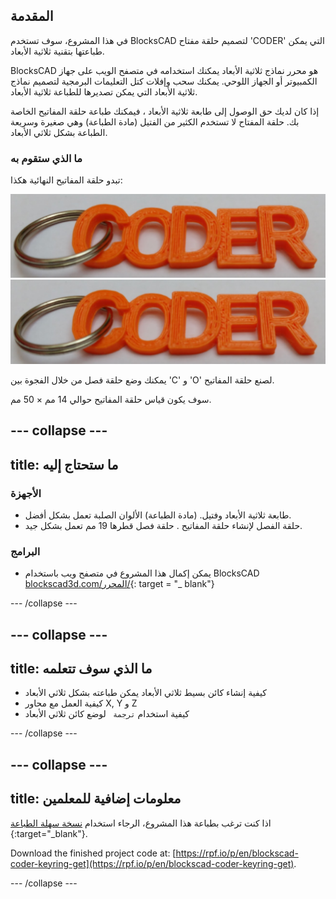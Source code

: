 ## المقدمة

في هذا المشروع، سوف تستخدم BlocksCAD لتصميم حلقة مفتاح 'CODER' التي يمكن طباعتها بتقنية ثلاثية الأبعاد.

BlocksCAD هو محرر نماذج ثلاثية الأبعاد يمكنك استخدامه في متصفح الويب على جهاز الكمبيوتر أو الجهاز اللوحي. يمكنك سحب وإفلات كتل التعليمات البرمجية لتصميم نماذج ثلاثية الأبعاد التي يمكن تصديرها للطباعة ثلاثية الأبعاد.

إذا كان لديك حق الوصول إلى طابعة ثلاثية الأبعاد ، فيمكنك طباعة حلقة المفاتيح الخاصة بك. حلقة المفتاح لا تستخدم الكثير من الفتيل (مادة الطباعة) وهي صغيرة وسريعة الطباعة بشكل ثلاثي الأبعاد.

### ما الذي ستقوم به

تبدو حلقة المفاتيح النهائية هكذا:

![لقطة الشاشة](images/coder-keyring.png) ![لقطة الشاشة](images/coder-keyring.png)

يمكنك وضع حلقة فصل من خلال الفجوة بين 'C' و 'O' لصنع حلقة المفاتيح.

سوف يكون قياس حلقة المفاتيح  حوالي 14 مم × 50 مم.

--- collapse ---
---
title: ما ستحتاج إليه
---

### الأجهزة

+ طابعة ثلاثية الأبعاد وفتيل. (مادة الطباعة) الألوان الصلبة تعمل بشكل أفضل.
+ حلقة الفصل لإنشاء حلقة المفاتيح .  حلقة فصل قطرها 19 مم تعمل بشكل جيد.

### البرامج

+ يمكن إكمال هذا المشروع في متصفح ويب باستخدام BlocksCAD [blockscad3d.com/المحرر/](https://www.blockscad3d.com/editor){: target = "_ blank"}

--- /collapse ---

--- collapse ---
---
title: ما الذي سوف تتعلمه
---

+ كيفية إنشاء كائن بسيط ثلاثي الأبعاد يمكن طباعته بشكل ثلاثي الأبعاد
+ كيفية العمل مع محاور X, Y و Z
+ كيفية استخدام `ترجمة ` لوضع كائن ثلاثي الأبعاد

--- /collapse ---

--- collapse ---
---
title: معلومات إضافية للمعلمين
---

اذا كنت ترغب بطباعة هذا المشروع، الرجاء استخدام [نسخة سهلة الطباعة](https://projects.raspberrypi.org/en/projects/blockscad-coder-keyring/print) {:target="_blank"}.

Download the finished project code at: [https://rpf.io/p/en/blockscad-coder-keyring-get](https://rpf.io/p/en/blockscad-coder-keyring-get).

--- /collapse ---
